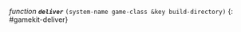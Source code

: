 *function* ***`deliver`*** `(system-name game-class &key build-directory)`
{: #gamekit-deliver}
<div class="bodge-docstring" markdown="block">

</div>

